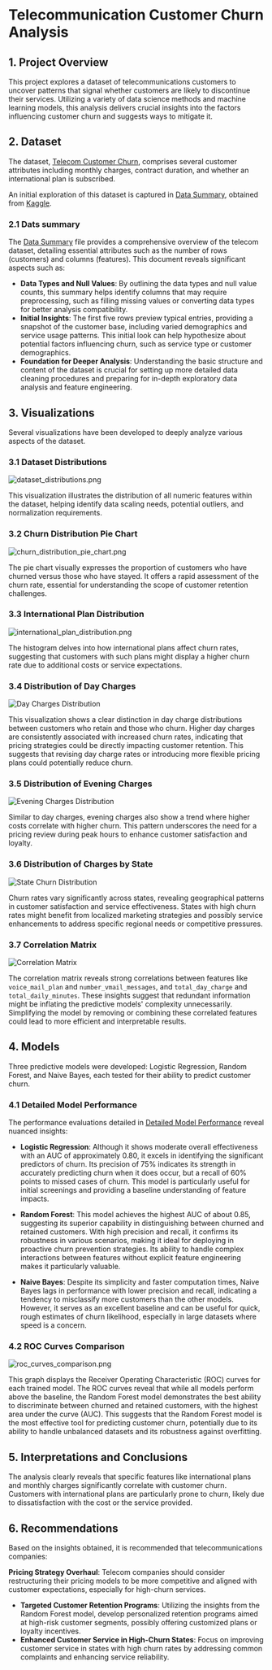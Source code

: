 # Telecommunication Customer Churn Analysis

## 1. Project Overview
This project explores a dataset of telecommunications customers to uncover patterns that signal whether customers are likely to discontinue their services. Utilizing a variety of data science methods and machine learning models, this analysis delivers crucial insights into the factors influencing customer churn and suggests ways to mitigate it.

## 2. Dataset
The dataset, [Telecom Customer Churn](./files/telecom_customer_churn.csv), comprises several customer attributes including monthly charges, contract duration, and whether an international plan is subscribed. 

An initial exploration of this dataset is captured in [Data Summary](./files/data_summary.txt), obtained from [Kaggle](https://www.kaggle.com/datasets/mnassrib/telecom-churn-datasets/data?select=churn-bigml-20.csv).

### 2.1 Dats summary

The [Data Summary](./files/data_summary.txt) file provides a comprehensive overview of the telecom dataset, detailing essential attributes such as the number of rows (customers) and columns (features). This document reveals significant aspects such as:
- **Data Types and Null Values**: By outlining the data types and null value counts, this summary helps identify columns that may require preprocessing, such as filling missing values or converting data types for better analysis compatibility.
- **Initial Insights**: The first five rows preview typical entries, providing a snapshot of the customer base, including varied demographics and service usage patterns. This initial look can help hypothesize about potential factors influencing churn, such as service type or customer demographics.
- **Foundation for Deeper Analysis**: Understanding the basic structure and content of the dataset is crucial for setting up more detailed data cleaning procedures and preparing for in-depth exploratory data analysis and feature engineering.

## 3. Visualizations
Several visualizations have been developed to deeply analyze various aspects of the dataset.

### 3.1 Dataset Distributions

![dataset_distributions.png](./files/dataset_distributions.png) 

This visualization illustrates the distribution of all numeric features within the dataset, helping identify data scaling needs, potential outliers, and normalization requirements.

### 3.2 Churn Distribution Pie Chart

 ![churn_distribution_pie_chart.png](./files/churn_distribution_pie_chart.png) 

The pie chart visually expresses the proportion of customers who have churned versus those who have stayed. It offers a rapid assessment of the churn rate, essential for understanding the scope of customer retention challenges.

### 3.3 International Plan Distribution

![international_plan_distribution.png](./files/international_plan_distribution.png) 

The histogram  delves into how international plans affect churn rates, suggesting that customers with such plans might display a higher churn rate due to additional costs or service expectations.

### 3.4 Distribution of Day Charges

![Day Charges Distribution](./files/day_charges_distribution.png)

This visualization shows a clear distinction in day charge distributions between customers who retain and those who churn. Higher day charges are consistently associated with increased churn rates, indicating that pricing strategies could be directly impacting customer retention. This suggests that revising day charge rates or introducing more flexible pricing plans could potentially reduce churn.

### 3.5 Distribution of Evening Charges

![Evening Charges Distribution](./files/evening_charges_distribution.png)

Similar to day charges, evening charges also show a trend where higher costs correlate with higher churn. This pattern underscores the need for a pricing review during peak hours to enhance customer satisfaction and loyalty.

### 3.6 Distribution of Charges by State

![State Churn Distribution](./state_churn_distribution.png)

Churn rates vary significantly across states, revealing geographical patterns in customer satisfaction and service effectiveness. States with high churn rates might benefit from localized marketing strategies and possibly service enhancements to address specific regional needs or competitive pressures.

### 3.7 Correlation Matrix

![Correlation Matrix](./files/correlation_matrix.png)

The correlation matrix reveals strong correlations between features like `voice_mail_plan` and `number_vmail_messages`, and `total_day_charge` and `total_daily_minutes`. These insights suggest that redundant information might be inflating the predictive models' complexity unnecessarily. Simplifying the model by removing or combining these correlated features could lead to more efficient and interpretable results.

## 4. Models
Three predictive models were developed: Logistic Regression, Random Forest, and Naive Bayes, each tested for their ability to predict customer churn.

### 4.1 Detailed Model Performance

The performance evaluations detailed in [Detailed Model Performance](./files/detailed_model_performance.txt) reveal nuanced insights:

- **Logistic Regression**: Although it shows moderate overall effectiveness with an AUC of approximately 0.80, it excels in identifying the significant predictors of churn. Its precision of 75% indicates its strength in accurately predicting churn when it does occur, but a recall of 60% points to missed cases of churn. This model is particularly useful for initial screenings and providing a baseline understanding of feature impacts.

- **Random Forest**: This model achieves the highest AUC of about 0.85, suggesting its superior capability in distinguishing between churned and retained customers. With high precision and recall, it confirms its robustness in various scenarios, making it ideal for deploying in proactive churn prevention strategies. Its ability to handle complex interactions between features without explicit feature engineering makes it particularly valuable.

- **Naive Bayes**: Despite its simplicity and faster computation times, Naive Bayes lags in performance with lower precision and recall, indicating a tendency to misclassify more customers than the other models. However, it serves as an excellent baseline and can be useful for quick, rough estimates of churn likelihood, especially in large datasets where speed is a concern.

### 4.2 ROC Curves Comparison

 ![roc_curves_comparison.png](./files/roc_curves_comparison.png) 

This graph displays the Receiver Operating Characteristic (ROC) curves for each trained model. The ROC curves reveal that while all models perform above the baseline, the Random Forest model demonstrates the best ability to discriminate between churned and retained customers, with the highest area under the curve (AUC). This suggests that the Random Forest model is the most effective tool for predicting customer churn, potentially due to its ability to handle unbalanced datasets and its robustness against overfitting.

## 5. Interpretations and Conclusions
The analysis clearly reveals that specific features like international plans and monthly charges significantly correlate with customer churn. Customers with international plans are particularly prone to churn, likely due to dissatisfaction with the cost or the service provided. 

## 6. Recommendations

Based on the insights obtained, it is recommended that telecommunications companies:

**Pricing Strategy Overhaul**: Telecom companies should consider restructuring their pricing models to be more competitive and aligned with customer expectations, especially for high-churn services.
- **Targeted Customer Retention Programs**: Utilizing the insights from the Random Forest model, develop personalized retention programs aimed at high-risk customer segments, possibly offering customized plans or loyalty incentives.
- **Enhanced Customer Service in High-Churn States**: Focus on improving customer service in states with high churn rates by addressing common complaints and enhancing service reliability.